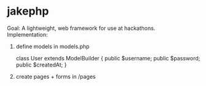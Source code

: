 # jakephp

Goal: A lightweight, web framework for use at hackathons. 
<br>
Implementation: 
1) define models in models.php

	class User extends ModelBuilder {
		public $username;
		public $password;
		public $createdAt;
	}

2) create pages + forms in /pages
